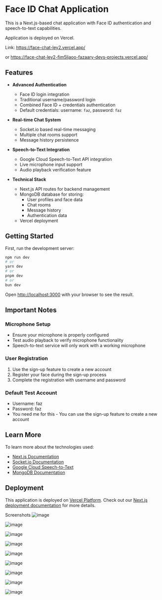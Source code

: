 # Face ID Chat Application

This is a Next.js-based chat application with Face ID authentication and speech-to-text capabilities.

Application is deployed on Vercel. 

Link: https://face-chat-ley2.vercel.app/

or
https://face-chat-ley2-fim5ljaoo-fazaary-devs-projects.vercel.app/

## Features

- **Advanced Authentication**
  - Face ID login integration
  - Traditional username/password login
  - Combined Face ID + credentials authentication
  - Default credentials: username: `faz`, password: `faz`

- **Real-time Chat System**
  - Socket.io based real-time messaging
  - Multiple chat rooms support
  - Message history persistence

- **Speech-to-Text Integration**
  - Google Cloud Speech-to-Text API integration
  - Live microphone input support
  - Audio playback verification feature

- **Technical Stack**
  - Next.js API routes for backend management
  - MongoDB database for storing:
    - User profiles and face data
    - Chat rooms
    - Message history
    - Authentication data
  - Vercel deployment

## Getting Started

First, run the development server:

```bash
npm run dev
# or
yarn dev
# or
pnpm dev
# or
bun dev
```

Open [http://localhost:3000](http://localhost:3000) with your browser to see the result.

## Important Notes

### Microphone Setup
- Ensure your microphone is properly configured
- Test audio playback to verify microphone functionality
- Speech-to-text service will only work with a working microphone

### User Registration
1. Use the sign-up feature to create a new account
2. Register your face during the sign-up process
3. Complete the registration with username and password

### Default Test Account
- Username: faz
- Password: faz
- You need me for this - You can use the sign-up feature to create a new account

## Learn More

To learn more about the technologies used:

- [Next.js Documentation](https://nextjs.org/docs)
- [Socket.io Documentation](https://socket.io/docs/v4)
- [Google Cloud Speech-to-Text](https://cloud.google.com/speech-to-text)
- [MongoDB Documentation](https://docs.mongodb.com)

## Deployment

This application is deployed on [Vercel Platform](https://vercel.com). Check out our [Next.js deployment documentation](https://nextjs.org/docs/app/building-your-application/deploying) for more details.

Screenshots
![image](https://github.com/user-attachments/assets/553fff36-7556-459c-a828-60de55006f92)

![image](https://github.com/user-attachments/assets/0f402181-bb68-46a7-b003-b7d8eb45e283)

![image](https://github.com/user-attachments/assets/1bf13560-5d42-492f-b957-f31970148150)

![image](https://github.com/user-attachments/assets/3b0449ac-0055-4bb5-81b6-02e7bc02b1f4)

![image](https://github.com/user-attachments/assets/94b9c262-9d31-4b61-85ee-26163f8ae5bb)

![image](https://github.com/user-attachments/assets/ab577ed3-d0ea-4dec-af82-294af8dd3860)

![image](https://github.com/user-attachments/assets/eb4c098a-65f2-4de0-8bca-232561e0a927)

![image](https://github.com/user-attachments/assets/3ffe2c6c-86f9-4514-8acf-8468f450d977)

![image](https://github.com/user-attachments/assets/00c48328-c7f0-4c60-895e-f0c976ad9bcf)


